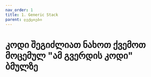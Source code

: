 ```yaml
---
nav_order: 1
title: 1. Generic Stack
parent: ლექციები
---
```


# კოდი შეგიძლიათ ნახოთ ქვემოთ მოცემულ "ამ გვერდის კოდი" ბმულზე
